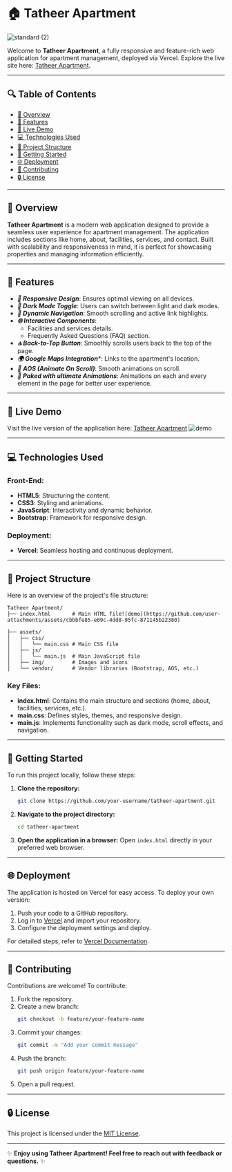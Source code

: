 # 🏠 Tatheer Apartment
![standard (2)](https://github.com/user-attachments/assets/3cd1ca53-48c9-44ac-9c51-b105a9028998)

Welcome to **Tatheer Apartment**, a fully responsive and feature-rich web application for apartment management, deployed via Vercel. Explore the live site here: [Tatheer Apartment](https://tatheer-apartment.vercel.app/).


---

## 🔍 Table of Contents

- [🔄 Overview](#overview)
- [🛶 Features](#features)
- [🔄 Live Demo](#live-demo)
- [💻 Technologies Used](#technologies-used)
- [📁 Project Structure](#project-structure)
- [🚀 Getting Started](#getting-started)
- [🌐 Deployment](#deployment)
- [💪 Contributing](#contributing)
- [🔒 License](#license)

---

## 🔄 Overview

**Tatheer Apartment** is a modern web application designed to provide a seamless user experience for apartment management. The application includes sections like home, about, facilities, services, and contact. Built with scalability and responsiveness in mind, it is perfect for showcasing properties and managing information efficiently.

---

## 🛶 Features

- ***🔧 Responsive Design***: Ensures optimal viewing on all devices.
- ***🌌 Dark Mode Toggle***: Users can switch between light and dark modes.
- ***🔄 Dynamic Navigation***: Smooth scrolling and active link highlights.
- ***🌐 Interactive Components***:
  - Facilities and services details.
  - Frequently Asked Questions (FAQ) section.
- ***🔝 Back-to-Top Button***: Smoothly scrolls users back to the top of the page.
- ***🌍 Google Maps Integration****: Links to the apartment's location.
- ***📱 AOS (Animate On Scroll)***: Smooth animations on scroll.
- ***💨 Paked with ultimate Animations***: Animations on each and every element in the page for better user experience.

---

## 🔄 Live Demo

Visit the live version of the application here: [Tatheer Apartment](https://tatheer-apartment.vercel.app/)
![demo](https://github.com/user-attachments/assets/31a25d76-fdab-47d0-9c1f-084440927048)

---

## 💻 Technologies Used

### Front-End:
- **HTML5**: Structuring the content.
- **CSS3**: Styling and animations.
- **JavaScript**: Interactivity and dynamic behavior.
- **Bootstrap**: Framework for responsive design.

### Deployment:
- **Vercel**: Seamless hosting and continuous deployment.
---

## 📁 Project Structure

Here is an overview of the project's file structure:

```plaintext
Tatheer Apartment/
├── index.html       # Main HTML file![demo](https://github.com/user-attachments/assets/cbbbfe85-e09c-4dd8-95fc-871145b22380)

├── assets/
│   ├── css/
│   │   └── main.css # Main CSS file
│   ├── js/
│   │   └── main.js  # Main JavaScript file
│   ├── img/         # Images and icons
│   └── vendor/      # Vendor libraries (Bootstrap, AOS, etc.)
```

### Key Files:
- **index.html**: Contains the main structure and sections (home, about, facilities, services, etc.).
- **main.css**: Defines styles, themes, and responsive design.
- **main.js**: Implements functionality such as dark mode, scroll effects, and navigation.

---

## 🚀 Getting Started

To run this project locally, follow these steps:

1. **Clone the repository:**
   ```bash
   git clone https://github.com/your-username/tatheer-apartment.git
   ```

2. **Navigate to the project directory:**
   ```bash
   cd tatheer-apartment
   ```

3. **Open the application in a browser:**
   Open `index.html` directly in your preferred web browser.

---

## 🌐 Deployment

The application is hosted on Vercel for easy access. To deploy your own version:

1. Push your code to a GitHub repository.
2. Log in to [Vercel](https://vercel.com/) and import your repository.
3. Configure the deployment settings and deploy.

For detailed steps, refer to [Vercel Documentation](https://vercel.com/docs).

---

## 💪 Contributing

Contributions are welcome! To contribute:

1. Fork the repository.
2. Create a new branch:
   ```bash
   git checkout -b feature/your-feature-name
   ```
3. Commit your changes:
   ```bash
   git commit -m "Add your commit message"
   ```
4. Push the branch:
   ```bash
   git push origin feature/your-feature-name
   ```
5. Open a pull request.

---

## 🔒 License

This project is licensed under the [MIT License](LICENSE).

---

✨ **Enjoy using Tatheer Apartment! Feel free to reach out with feedback or questions.** ✨

